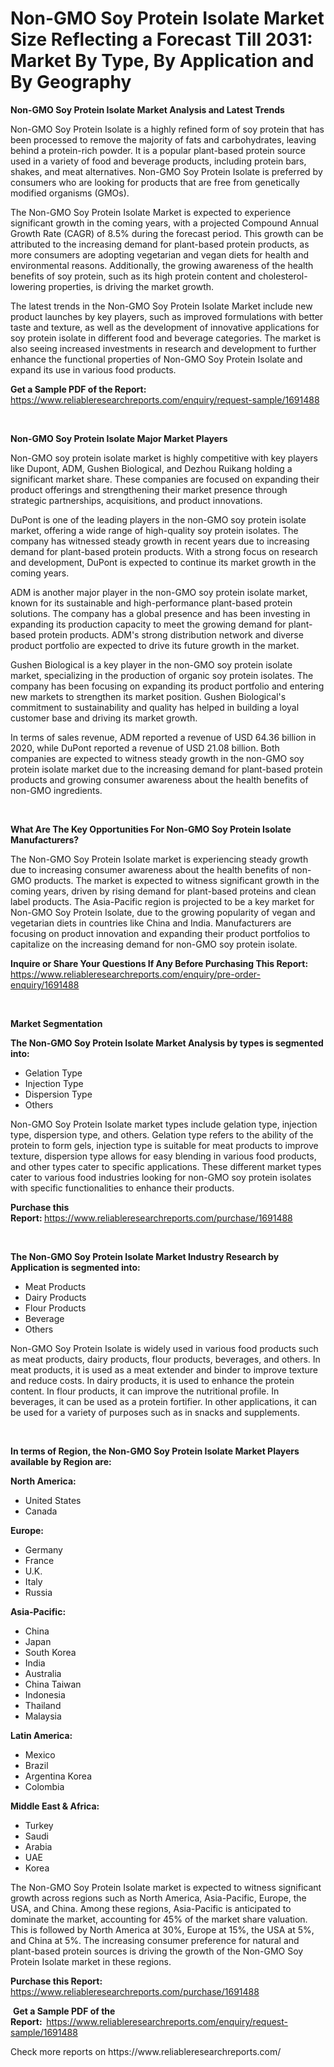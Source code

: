 <p><h1>Non-GMO Soy Protein Isolate Market Size Reflecting a Forecast Till 2031: Market By Type, By Application and By Geography</h1></p><p><strong>Non-GMO Soy Protein Isolate Market Analysis and Latest Trends</strong></p>
<p><p>Non-GMO Soy Protein Isolate is a highly refined form of soy protein that has been processed to remove the majority of fats and carbohydrates, leaving behind a protein-rich powder. It is a popular plant-based protein source used in a variety of food and beverage products, including protein bars, shakes, and meat alternatives. Non-GMO Soy Protein Isolate is preferred by consumers who are looking for products that are free from genetically modified organisms (GMOs).</p><p>The Non-GMO Soy Protein Isolate Market is expected to experience significant growth in the coming years, with a projected Compound Annual Growth Rate (CAGR) of 8.5% during the forecast period. This growth can be attributed to the increasing demand for plant-based protein products, as more consumers are adopting vegetarian and vegan diets for health and environmental reasons. Additionally, the growing awareness of the health benefits of soy protein, such as its high protein content and cholesterol-lowering properties, is driving the market growth.</p><p>The latest trends in the Non-GMO Soy Protein Isolate Market include new product launches by key players, such as improved formulations with better taste and texture, as well as the development of innovative applications for soy protein isolate in different food and beverage categories. The market is also seeing increased investments in research and development to further enhance the functional properties of Non-GMO Soy Protein Isolate and expand its use in various food products.</p></p>
<p><strong>Get a Sample PDF of the Report:&nbsp;</strong> <a href="https://www.reliableresearchreports.com/enquiry/request-sample/1691488">https://www.reliableresearchreports.com/enquiry/request-sample/1691488</a></p>
<p>&nbsp;</p>
<p><strong>Non-GMO Soy Protein Isolate Major Market Players</strong></p>
<p><p>Non-GMO soy protein isolate market is highly competitive with key players like Dupont, ADM, Gushen Biological, and Dezhou Ruikang holding a significant market share. These companies are focused on expanding their product offerings and strengthening their market presence through strategic partnerships, acquisitions, and product innovations.</p><p>DuPont is one of the leading players in the non-GMO soy protein isolate market, offering a wide range of high-quality soy protein isolates. The company has witnessed steady growth in recent years due to increasing demand for plant-based protein products. With a strong focus on research and development, DuPont is expected to continue its market growth in the coming years.</p><p>ADM is another major player in the non-GMO soy protein isolate market, known for its sustainable and high-performance plant-based protein solutions. The company has a global presence and has been investing in expanding its production capacity to meet the growing demand for plant-based protein products. ADM's strong distribution network and diverse product portfolio are expected to drive its future growth in the market.</p><p>Gushen Biological is a key player in the non-GMO soy protein isolate market, specializing in the production of organic soy protein isolates. The company has been focusing on expanding its product portfolio and entering new markets to strengthen its market position. Gushen Biological's commitment to sustainability and quality has helped in building a loyal customer base and driving its market growth.</p><p>In terms of sales revenue, ADM reported a revenue of USD 64.36 billion in 2020, while DuPont reported a revenue of USD 21.08 billion. Both companies are expected to witness steady growth in the non-GMO soy protein isolate market due to the increasing demand for plant-based protein products and growing consumer awareness about the health benefits of non-GMO ingredients.</p></p>
<p>&nbsp;</p>
<p><strong>What Are The Key Opportunities For Non-GMO Soy Protein Isolate Manufacturers?</strong></p>
<p><p>The Non-GMO Soy Protein Isolate market is experiencing steady growth due to increasing consumer awareness about the health benefits of non-GMO products. The market is expected to witness significant growth in the coming years, driven by rising demand for plant-based proteins and clean label products. The Asia-Pacific region is projected to be a key market for Non-GMO Soy Protein Isolate, due to the growing popularity of vegan and vegetarian diets in countries like China and India. Manufacturers are focusing on product innovation and expanding their product portfolios to capitalize on the increasing demand for non-GMO soy protein isolate.</p></p>
<p><strong>Inquire or Share Your Questions If Any Before Purchasing This Report:</strong> <a href="https://www.reliableresearchreports.com/enquiry/pre-order-enquiry/1691488">https://www.reliableresearchreports.com/enquiry/pre-order-enquiry/1691488</a></p>
<p>&nbsp;</p>
<p><strong>Market Segmentation</strong></p>
<p><strong>The Non-GMO Soy Protein Isolate Market Analysis by types is segmented into:</strong></p>
<p><ul><li>Gelation Type</li><li>Injection Type</li><li>Dispersion Type</li><li>Others</li></ul></p>
<p><p>Non-GMO Soy Protein Isolate market types include gelation type, injection type, dispersion type, and others. Gelation type refers to the ability of the protein to form gels, injection type is suitable for meat products to improve texture, dispersion type allows for easy blending in various food products, and other types cater to specific applications. These different market types cater to various food industries looking for non-GMO soy protein isolates with specific functionalities to enhance their products.</p></p>
<p><strong>Purchase this Report:&nbsp;</strong><a href="https://www.reliableresearchreports.com/purchase/1691488">https://www.reliableresearchreports.com/purchase/1691488</a></p>
<p>&nbsp;</p>
<p><strong>The Non-GMO Soy Protein Isolate Market Industry Research by Application is segmented into:</strong></p>
<p><ul><li>Meat Products</li><li>Dairy Products</li><li>Flour Products</li><li>Beverage</li><li>Others</li></ul></p>
<p><p>Non-GMO Soy Protein Isolate is widely used in various food products such as meat products, dairy products, flour products, beverages, and others. In meat products, it is used as a meat extender and binder to improve texture and reduce costs. In dairy products, it is used to enhance the protein content. In flour products, it can improve the nutritional profile. In beverages, it can be used as a protein fortifier. In other applications, it can be used for a variety of purposes such as in snacks and supplements.</p></p>
<p>&nbsp;</p>
<p><strong>In terms of Region, the Non-GMO Soy Protein Isolate Market Players available by Region are:</strong></p>
<p>
    <p> <strong> North America: </strong>
        <ul>
            <li>United States</li>
            <li>Canada</li>
        </ul>
        </p> 
    <p> <strong> Europe: </strong>
        <ul>
            <li>Germany</li>
            <li>France</li>
            <li>U.K.</li>
            <li>Italy</li>
            <li>Russia</li>
        </ul>
        </p> 
    <p> <strong> Asia-Pacific: </strong>
        <ul>
            <li>China</li>
            <li>Japan</li>
            <li>South Korea</li>
            <li>India</li>
            <li>Australia</li>
            <li>China Taiwan</li>
            <li>Indonesia</li>
            <li>Thailand</li>
            <li>Malaysia</li>
        </ul>
        </p> 
    <p> <strong> Latin America: </strong>
        <ul>
            <li>Mexico</li>
            <li>Brazil</li>
            <li>Argentina Korea</li>
            <li>Colombia</li>
        </ul>
        </p> 
    <p> <strong> Middle East & Africa: </strong>
        <ul>
            <li>Turkey</li>
            <li>Saudi</li>
            <li>Arabia</li>
            <li>UAE</li>
            <li>Korea</li>
        </ul>
    </p>
    </p>
<p><p>The Non-GMO Soy Protein Isolate market is expected to witness significant growth across regions such as North America, Asia-Pacific, Europe, the USA, and China. Among these regions, Asia-Pacific is anticipated to dominate the market, accounting for 45% of the market share valuation. This is followed by North America at 30%, Europe at 15%, the USA at 5%, and China at 5%. The increasing consumer preference for natural and plant-based protein sources is driving the growth of the Non-GMO Soy Protein Isolate market in these regions.</p></p>
<p><strong>Purchase this Report: </strong><a href="https://www.reliableresearchreports.com/purchase/1691488">https://www.reliableresearchreports.com/purchase/1691488</a></p>
<p>&nbsp;<strong>Get a Sample PDF of the Report:&nbsp;&nbsp;</strong><a href="https://www.reliableresearchreports.com/enquiry/request-sample/1691488">https://www.reliableresearchreports.com/enquiry/request-sample/1691488</a></p>
<p><strong></strong></p>
<p>Check more reports on https://www.reliableresearchreports.com/</p>